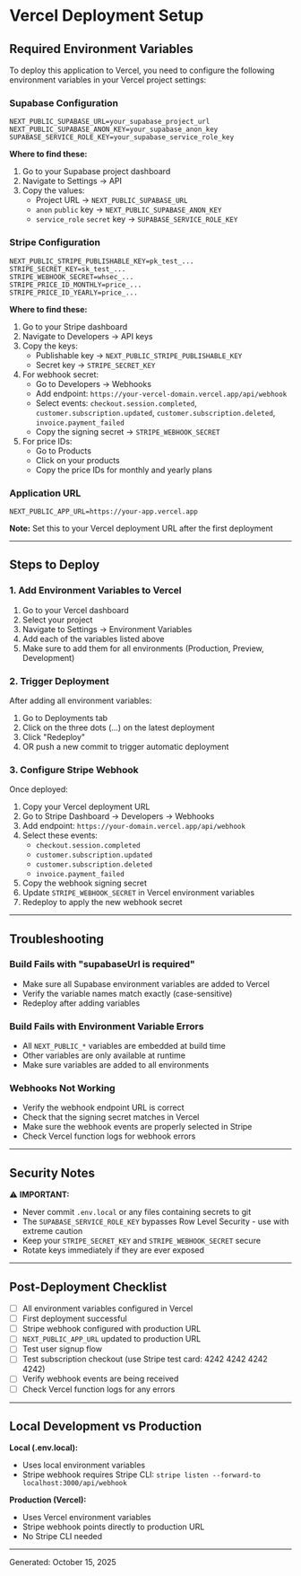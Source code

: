 # Vercel Deployment Setup

## Required Environment Variables

To deploy this application to Vercel, you need to configure the following environment variables in your Vercel project settings:

### Supabase Configuration
```
NEXT_PUBLIC_SUPABASE_URL=your_supabase_project_url
NEXT_PUBLIC_SUPABASE_ANON_KEY=your_supabase_anon_key
SUPABASE_SERVICE_ROLE_KEY=your_supabase_service_role_key
```

**Where to find these:**
1. Go to your Supabase project dashboard
2. Navigate to Settings → API
3. Copy the values:
   - Project URL → `NEXT_PUBLIC_SUPABASE_URL`
   - `anon` `public` key → `NEXT_PUBLIC_SUPABASE_ANON_KEY`
   - `service_role` `secret` key → `SUPABASE_SERVICE_ROLE_KEY`

### Stripe Configuration
```
NEXT_PUBLIC_STRIPE_PUBLISHABLE_KEY=pk_test_...
STRIPE_SECRET_KEY=sk_test_...
STRIPE_WEBHOOK_SECRET=whsec_...
STRIPE_PRICE_ID_MONTHLY=price_...
STRIPE_PRICE_ID_YEARLY=price_...
```

**Where to find these:**
1. Go to your Stripe dashboard
2. Navigate to Developers → API keys
3. Copy the keys:
   - Publishable key → `NEXT_PUBLIC_STRIPE_PUBLISHABLE_KEY`
   - Secret key → `STRIPE_SECRET_KEY`
4. For webhook secret:
   - Go to Developers → Webhooks
   - Add endpoint: `https://your-vercel-domain.vercel.app/api/webhook`
   - Select events: `checkout.session.completed`, `customer.subscription.updated`, `customer.subscription.deleted`, `invoice.payment_failed`
   - Copy the signing secret → `STRIPE_WEBHOOK_SECRET`
5. For price IDs:
   - Go to Products
   - Click on your products
   - Copy the price IDs for monthly and yearly plans

### Application URL
```
NEXT_PUBLIC_APP_URL=https://your-app.vercel.app
```

**Note:** Set this to your Vercel deployment URL after the first deployment

---

## Steps to Deploy

### 1. Add Environment Variables to Vercel

1. Go to your Vercel dashboard
2. Select your project
3. Navigate to Settings → Environment Variables
4. Add each of the variables listed above
5. Make sure to add them for all environments (Production, Preview, Development)

### 2. Trigger Deployment

After adding all environment variables:
1. Go to Deployments tab
2. Click on the three dots (...) on the latest deployment
3. Click "Redeploy"
4. OR push a new commit to trigger automatic deployment

### 3. Configure Stripe Webhook

Once deployed:
1. Copy your Vercel deployment URL
2. Go to Stripe Dashboard → Developers → Webhooks
3. Add endpoint: `https://your-domain.vercel.app/api/webhook`
4. Select these events:
   - `checkout.session.completed`
   - `customer.subscription.updated`
   - `customer.subscription.deleted`
   - `invoice.payment_failed`
5. Copy the webhook signing secret
6. Update `STRIPE_WEBHOOK_SECRET` in Vercel environment variables
7. Redeploy to apply the new webhook secret

---

## Troubleshooting

### Build Fails with "supabaseUrl is required"
- Make sure all Supabase environment variables are added to Vercel
- Verify the variable names match exactly (case-sensitive)
- Redeploy after adding variables

### Build Fails with Environment Variable Errors
- All `NEXT_PUBLIC_*` variables are embedded at build time
- Other variables are only available at runtime
- Make sure variables are added to all environments

### Webhooks Not Working
- Verify the webhook endpoint URL is correct
- Check that the signing secret matches in Vercel
- Make sure the webhook events are properly selected in Stripe
- Check Vercel function logs for webhook errors

---

## Security Notes

⚠️ **IMPORTANT:**
- Never commit `.env.local` or any files containing secrets to git
- The `SUPABASE_SERVICE_ROLE_KEY` bypasses Row Level Security - use with extreme caution
- Keep your `STRIPE_SECRET_KEY` and `STRIPE_WEBHOOK_SECRET` secure
- Rotate keys immediately if they are ever exposed

---

## Post-Deployment Checklist

- [ ] All environment variables configured in Vercel
- [ ] First deployment successful
- [ ] Stripe webhook configured with production URL
- [ ] `NEXT_PUBLIC_APP_URL` updated to production URL
- [ ] Test user signup flow
- [ ] Test subscription checkout (use Stripe test card: 4242 4242 4242 4242)
- [ ] Verify webhook events are being received
- [ ] Check Vercel function logs for any errors

---

## Local Development vs Production

**Local (.env.local):**
- Uses local environment variables
- Stripe webhook requires Stripe CLI: `stripe listen --forward-to localhost:3000/api/webhook`

**Production (Vercel):**
- Uses Vercel environment variables
- Stripe webhook points directly to production URL
- No Stripe CLI needed

---

Generated: October 15, 2025
